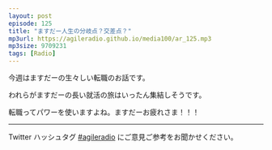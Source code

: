 ```yaml
---
layout: post
episode: 125
title: "ますだー人生の分岐点？交差点？"
mp3url: https://agileradio.github.io/media100/ar_125.mp3
mp3size: 9709231
tags: [Radio]
---
```


今週はますだーの生々しい転職のお話です。

われらがますだーの長い就活の旅はいったん集結しそうです。

転職ってパワーを使いますよね。ますだーお疲れさま！！！

---  
  
Twitter ハッシュタグ [#agileradio](https://twitter.com/intent/tweet?hashtags=agileradio) にご意見ご参考をお聞かせください。  
